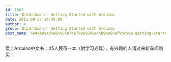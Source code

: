 ```yaml
---
id: 1567
title: 爱上Arduino： Getting Started with Arduino
date: 2011-09-27 14:40:00
author: 4
group: 爱上Arduino： Getting Started with Arduino
post_name: %e4%b8%ad%e6%96%87%e7%9a%84%e4%b9%a6%ef%bc%9a-getting-started-with-arduino
---
```


爱上Arduino中文书：45人民币一本（附学习光碟），有兴趣的人请过来新车间购买！